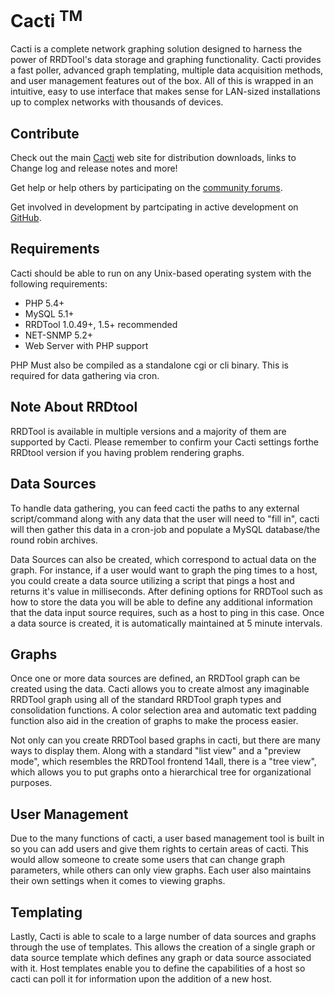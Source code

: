# Cacti <sup>TM</sup>

Cacti is a complete network graphing solution designed to harness the power of
RRDTool's data storage and graphing functionality. Cacti provides a fast
poller, advanced graph templating, multiple data acquisition methods, and user
management features out of the box. All of this is wrapped in an intuitive,
easy to use interface that makes sense for LAN-sized installations up to
complex networks with thousands of devices.

## Contribute

Check out the main [Cacti](http://www.cacti.net) web site for distribution
downloads, links to Change log and release notes and more!

Get help or help others by participating on the 
[community forums](http://forums.cacti.net).

Get involved in development by partcipating in active development on
[GitHub](https://github.com/cacti).

## Requirements

Cacti should be able to run on any Unix-based operating system with
the following requirements:

- PHP 5.4+
- MySQL 5.1+
- RRDTool 1.0.49+, 1.5+ recommended
- NET-SNMP 5.2+
- Web Server with PHP support

PHP Must also be compiled as a standalone cgi or cli binary. This is required
for data gathering via cron.

## Note About RRDtool

RRDTool is available in multiple versions and a majority of them are
supported by Cacti. Please remember to confirm your Cacti settings forthe 
RRDtool version if you having problem rendering graphs.

## Data Sources

To handle data gathering, you can feed cacti the paths to any external
script/command along with any data that the user will need to "fill in",
cacti will then gather this data in a cron-job and populate a MySQL
database/the round robin archives.

Data Sources can also be created, which correspond to actual data on the
graph. For instance, if a user would want to graph the ping times to a
host, you could create a data source utilizing a script that pings a host
and returns it's value in milliseconds. After defining options for RRDTool
such as how to store the data you will be able to define any additional
information that the data input source requires, such as a host to ping in
this case. Once a data source is created, it is automatically maintained at
5 minute intervals.

## Graphs

Once one or more data sources are defined, an RRDTool graph can be created
using the data. Cacti allows you to create almost any imaginable RRDTool
graph using all of the standard RRDTool graph types and consolidation
functions. A color selection area and automatic text padding function also
aid in the creation of graphs to make the process easier.

Not only can you create RRDTool based graphs in cacti, but there are many
ways to display them. Along with a standard "list view" and a "preview
mode", which resembles the RRDTool frontend 14all, there is a "tree view",
which allows you to put graphs onto a hierarchical tree for organizational
purposes.

## User Management

Due to the many functions of cacti, a user based management tool is built in
so you can add users and give them rights to certain areas of cacti. This
would allow someone to create some users that can change graph parameters,
while others can only view graphs. Each user also maintains their own
settings when it comes to viewing graphs.

## Templating

Lastly, Cacti is able to scale to a large number of data sources and graphs
through the use of templates. This allows the creation of a single graph or
data source template which defines any graph or data source associated with
it. Host templates enable you to define the capabilities of a host so cacti
can poll it for information upon the addition of a new host.


